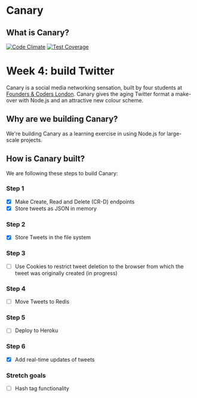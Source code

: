 
# Canary

## What is Canary?

[![Code Climate](https://codeclimate.com/repos/556de8356956802d2500a1d3/badges/7f0d8ea976928c1f8e0b/gpa.svg)](https://codeclimate.com/repos/556de8356956802d2500a1d3/feed)
[![Test Coverage](https://codeclimate.com/repos/556de8356956802d2500a1d3/badges/7f0d8ea976928c1f8e0b/coverage.svg)](https://codeclimate.com/repos/556de8356956802d2500a1d3/coverage)


# Week 4: build Twitter

Canary is a social media networking sensation, built by four students at [Founders & Coders London](http://foundersandcoders.org/). Canary gives the aging Twitter format a make-over with Node.js and an attractive new colour scheme.

## Why are we building Canary?

We're building Canary as a learning exercise in using Node.js for large-scale projects.

## How is Canary built?

We are following these steps to build Canary:

### Step 1
- [x] Make Create, Read and Delete (CR-D) endpoints
- [x] Store tweets as JSON in memory

### Step 2
- [x] Store Tweets in the file system

### Step 3
- [ ] Use Cookies to restrict tweet deletion to the browser from which the tweet was originally created (in progress)

### Step 4
- [ ] Move Tweets to Redis

### Step 5
- [ ] Deploy to Heroku

### Step 6
- [x] Add real-time updates of tweets

### Stretch goals
- [ ] Hash tag functionality
